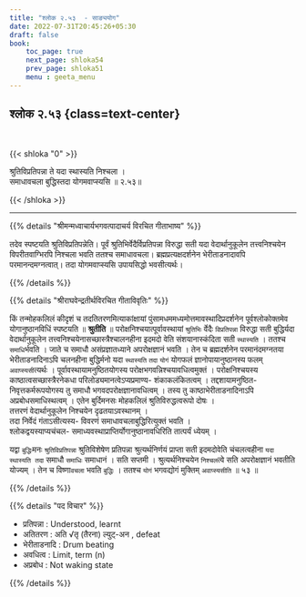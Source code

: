 ```yaml
---
title: "श्लोक २.५३  - साङ्ययोग"
date: 2022-07-31T20:45:26+05:30
draft: false
book:
    toc_page: true
    next_page: shloka54
    prev_page: shloka51
    menu : geeta_menu
---
```




## श्लोक २.५३ {class=text-center}

<br/>

{{< shloka  "0"  >}}

श्रुतिविप्रतिपन्ना ते यदा स्थास्यति निश्चला ।  
समाधावचला बुद्धिस्तदा योगमवाप्स्यसि ॥ २.५३॥

{{< /shloka >}}

---


{{% details "श्रीमन्मध्वाचार्यभगवत्पादाचर्य विरचित  गीताभाष्य" %}}

तदेव स्पष्टयति श्रुतिविप्रतिपन्नेति। पूर्वं श्रुतिभिर्वेदैर्विप्रतिपन्ना विरुद्धा सती यदा वेदार्थानुकूलेन तत्त्वनिश्चयेन विपरीतवाग्भिरपि निश्चला भवति ततश्च समाधावचला। ब्रह्मप्रत्यक्षदर्शनेन भेरीताडनादावपि परमानन्दमग्नत्वात्। तदा योगमवाप्स्यसि उपायसिद्धो भवसीत्यर्थः।

{{% /details %}}



{{% details "श्रीराघवेन्द्रतीर्थविरचित गीताविवृतिः" %}}

किं तन्मोहकलिलं कीदृशं च तदतितरणमित्याकांक्षायां
पुंसामधममध्यमोत्तमावस्थादिप्रदर्शनेन पूर्वश्लोकोक्तमेव योगानुष्ठानविधिं
स्पष्टयति ॥ **श्रुतीति** ॥ परोक्षनिश्चयात्पूर्वावस्थायां `श्रुतिभिः` 
र्वेदैः `विप्रतिपन्ना` विरुद्धा सती बुद्धिर्यदा वेदार्थानुकूलेन 
तत्त्वनिश्चयेनासच्छास्त्रैश्चालनहीना
इदमदो वेति संशयानास्कंदिता सती `स्थास्यति` । ततश्च `समाधि`र्भवति । 
जाते च समाधौ असंप्रज्ञातध्याने अपरोक्षज्ञानं भवति । तेन च ब्रह्मदर्शनेन
परमानंदमग्नतया भेरीताडनादिनाऽपि चलनहीना बुद्धिर्मनो यदा `स्थास्यति`
`तदा` `योगं` योगफलं  ज्ञानोपायानुष्ठानस्य फलम् `अवाप्स्यसी`त्यर्थः ।
पूर्वावस्थायामनुष्ठितयोगस्य परोक्षभगवन्निश्चयावधित्वमुक्तं । परोक्षनिश्चयस्य
काष्ठात्वसच्छास्त्रैरनेकधा  परिलोड्यमानत्वेऽप्यप्रमाण्य- शंकाकलंकितत्वम् । 
तद्दशायामनुष्ठित- निवृत्तकर्मरूपयोगस्य तु समाधौ
भगवदपरोक्षज्ञानावधित्वम् ‌। तस्य तु काष्ठाभेरीताडनादिनाऽपि 
अप्रबोधसमाधिस्थत्वम् ।
एतेन बुर्दिमनसः मोहकलिलं श्रुतिविरुद्धत्वरूपो दोषः ।  
तत्तरणं वेदार्थानुकूलेन निश्चयेन  दृढतयाऽवस्थानम्‌ ।  
तदा  निर्वेदं  गंताऽसीत्यस्य- विवरणं
समाधावचलाबुद्धिरित्युक्तं भवति ।  
श्लोकद्वयस्याप्यचंचल- समाध्यवस्थाप्राप्तिर्योगानुष्ठानावधिरिति 
तात्पर्यं ध्येयम्‌ ।  

यद्वा `बुद्धिः`मनः `श्रुतिविप्रतिपन्ना` श्रुतिविशेषेण प्रतिपन्ना 
श्रुत्यर्थनिर्णयं प्राप्ता सती इदमदोवेति चंचलत्वहीना
`यदा स्थास्यति तदा` समाधौ `समाधिः` समाधानं । सति सप्तमी । श्रुत्यर्थनिश्चयेन
`निश्चल`त्वे सति अपरोक्षज्ञानं भवतीति योज्यम्‌ । तेन च विष्णा`वचला` भवति
`बुद्धिः` । ततश्च `योगं` भगवद्योगं मुक्तिम् `अवाप्स्यसीति` ॥ ५३ ॥


{{% /details %}}



{{% details "पद विचार" %}}

- प्रतिपन्ना : Understood, learnt
- अतितरण : अति √तृ (तैरना) ल्युट्-अन , defeat
- भेरीताडनादि : Drum beating
- अवधित्व : Limit, term (n)
- अप्रबोध : Not waking state

{{% /details %}}
